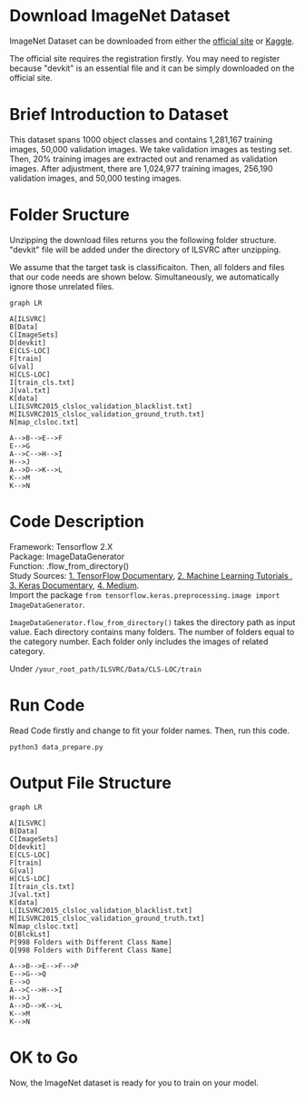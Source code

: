 
# Download ImageNet Dataset

ImageNet Dataset can be downloaded from either the [official site](https://www.image-net.org/download.php) or [Kaggle](https://www.kaggle.com/competitions/imagenet-object-localization-challenge/data).

The official site requires the registration firstly. You may need to register because "devkit" is an essential file and it can be simply downloaded on the official site.

# Brief Introduction to Dataset

This dataset spans 1000 object classes and contains 1,281,167 training images, 50,000 validation images. We take validation images as testing set. Then, 20% training images are extracted out and renamed as validation images. After adjustment, there are 1,024,977 training images, 256,190 validation images, and 50,000 testing images.

# Folder Sructure

Unzipping the download files returns you the following folder structure. "devkit" file will be added under the directory of ILSVRC after unzipping.

We assume that the target task is classificaiton. Then, all folders and files that our code needs are shown below. Simultaneously, we automatically ignore those unrelated files.

```mermaid
graph LR

A[ILSVRC]
B[Data]
C[ImageSets]
D[devkit]
E[CLS-LOC]
F[train]
G[val]
H[CLS-LOC]
I[train_cls.txt]
J[val.txt]
K[data]
L[ILSVRC2015_clsloc_validation_blacklist.txt]
M[ILSVRC2015_clsloc_validation_ground_truth.txt]
N[map_clsloc.txt]

A-->B-->E-->F
E-->G
A-->C-->H-->I
H-->J
A-->D-->K-->L
K-->M
K-->N
```

# Code Description

Framework: Tensorflow 2.X  
Package: ImageDataGenerator  
Function: .flow_from_directory()  
Study Sources: [1. TensorFlow Documentary](https://www.tensorflow.org/api_docs/python/tf/keras/preprocessing/image/ImageDataGenerator), [2. Machine Learning Tutorials
](https://studymachinelearning.com/keras-imagedatagenerator-with-flow_from_directory/), [3. Keras Documentary](https://keras.io/api/preprocessing/image/), [4. Medium](https://medium.datadriveninvestor.com/keras-imagedatagenerator-methods-an-easy-guide-550ecd3c0a92).  
Import the package ```from tensorflow.keras.preprocessing.image import ImageDataGenerator```.

```ImageDataGenerator.flow_from_directory()``` takes the directory path as input value. Each directory contains many folders. The number of folders equal to the category number. Each folder only includes the images of related category.

Under ```/your_root_path/ILSVRC/Data/CLS-LOC/train```

# Run Code

Read Code firstly and change to fit your folder names. Then, run this code.

```
python3 data_prepare.py
```

# Output File Structure

```mermaid
graph LR

A[ILSVRC]
B[Data]
C[ImageSets]
D[devkit]
E[CLS-LOC]
F[train]
G[val]
H[CLS-LOC]
I[train_cls.txt]
J[val.txt]
K[data]
L[ILSVRC2015_clsloc_validation_blacklist.txt]
M[ILSVRC2015_clsloc_validation_ground_truth.txt]
N[map_clsloc.txt]
O[BlckLst]
P[998 Folders with Different Class Name]
Q[998 Folders with Different Class Name]

A-->B-->E-->F-->P
E-->G-->Q
E-->O
A-->C-->H-->I
H-->J
A-->D-->K-->L
K-->M
K-->N
```

# OK to Go

Now, the ImageNet dataset is ready for you to train on your model.
